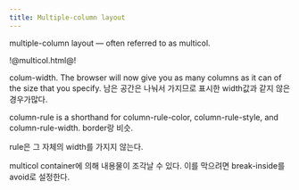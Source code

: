 ```yaml
---
title: Multiple-column layout
---
```


multiple-column layout — often referred to as multicol.

!@multicol.html@!

colum-width. The browser will now give you as many columns as it can of the size that you specify.
남은 공간은 나눠서 가지므로 표시한 width값과 같지 않은 경우가많다.

column-rule is a shorthand for column-rule-color, column-rule-style, and column-rule-width. border랑
비슷.

rule은 그 자체의 width를 가지지 않는다.

multicol container에 의해 내용물이 조각날 수 있다. 이를 막으려면 break-inside를 avoid로 설정한다.
